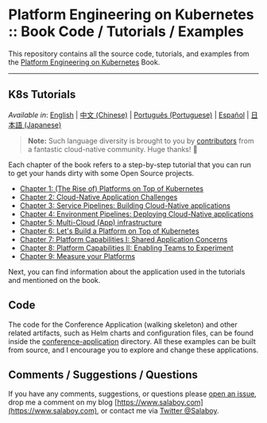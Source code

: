 # Platform Engineering on Kubernetes :: Book Code / Tutorials / Examples

This repository contains all the source code, tutorials, and examples from the [Platform Engineering on Kubernetes](https://www.salaboy.com/book/) Book.

---

## K8s Tutorials

_Available in_: [English](README.md) | [中文 (Chinese)](README-zh.md) | [Português (Portuguese)](README-pt.md) | [Español](README-es.md) | [日本語 (Japanese)](README-ja.md)
> **Note:** Such language diversity is brought to you by [contributors](https://github.com/salaboy/platforms-on-k8s/graphs/contributors) from a fantastic cloud-native community.  Huge thanks! 🚀

Each chapter of the book refers to a step-by-step tutorial that you can run to get your hands dirty with some Open Source projects.

- [Chapter 1: (The Rise of) Platforms on Top of Kubernetes](chapter-1/README.md)
- [Chapter 2: Cloud-Native Application Challenges](chapter-2/README.md)
- [Chapter 3: Service Pipelines: Building Cloud-Native applications](chapter-3/README.md)
- [Chapter 4: Environment Pipelines: Deploying Cloud-Native applications](chapter-4/README.md)
- [Chapter 5: Multi-Cloud (App) infrastructure](chapter-5/README.md)
- [Chapter 6: Let's Build a Platform on Top of Kubernetes](chapter-6/README.md)
- [Chapter 7: Platform Capabilities I: Shared Application Concerns](chapter-7/README.md)
- [Chapter 8: Platform Capabilities II: Enabling Teams to Experiment](chapter-8/README.md)
- [Chapter 9: Measure your Platforms](chapter-9/README.md)


Next, you can find information about the application used in the tutorials and mentioned on the book.

## Code

The code for the Conference Application (walking skeleton) and other related artifacts, such as Helm charts and configuration files, can be found inside the [conference-application](conference-application/README.md) directory. All these examples can be built from source, and I encourage you to explore and change these applications.

## Comments / Suggestions / Questions

If you have any comments, suggestions, or questions please [open an issue](https://github.com/salaboy/platforms-on-k8s/issues/new), drop me a comment on my blog [https://www.salaboy.com](https://www.salaboy.com), or contact me via [Twitter @Salaboy](https://twitter.com/salaboy).

